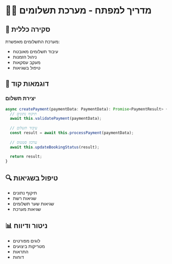 # 👨‍💻 מדריך למפתח - מערכת תשלומים

## 🎯 סקירה כללית
מערכת התשלומים מאפשרת:
- עיבוד תשלומים מאובטח
- ניהול הזמנות
- מעקב עסקאות
- טיפול בשגיאות

## 📝 דוגמאות קוד

### יצירת תשלום
```typescript
async createPayment(paymentData: PaymentData): Promise<PaymentResult> {
  // תיקוף נתונים
  await this.validatePayment(paymentData);
  
  // עיבוד תשלום
  const result = await this.processPayment(paymentData);
  
  // עדכון סטטוס
  await this.updateBookingStatus(result);
  
  return result;
}
```

## 🔍 טיפול בשגיאות
- תיקוף נתונים
- שגיאות רשת
- שגיאות שער תשלומים
- שגיאות מערכת

## 📊 ניטור ודיווח
- לוגים מפורטים
- מטריקות ביצועים
- התראות
- דוחות 